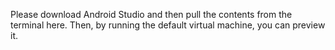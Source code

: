 Please download Android Studio and then pull the contents from the terminal here. Then, by running the default virtual machine, you can preview it.

